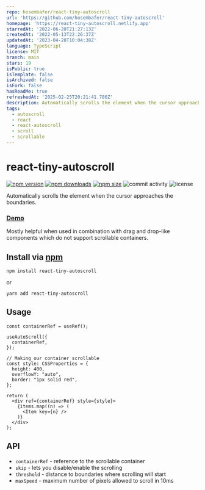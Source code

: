 ```yaml
---
repo: hosembafer/react-tiny-autoscroll
url: 'https://github.com/hosembafer/react-tiny-autoscroll'
homepage: 'https://react-tiny-autoscroll.netlify.app'
starredAt: '2022-06-20T21:27:13Z'
createdAt: '2022-05-13T22:26:37Z'
updatedAt: '2023-04-28T10:04:38Z'
language: TypeScript
license: MIT
branch: main
stars: 19
isPublic: true
isTemplate: false
isArchived: false
isFork: false
hasReadMe: true
refreshedAt: '2025-02-25T20:21:41.786Z'
description: Automatically scrolls the element when the cursor approaches the boundaries.
tags:
  - autoscroll
  - react
  - react-autoscroll
  - scroll
  - scrollable
---
```


# react-tiny-autoscroll
[![npm version](https://img.shields.io/npm/v/react-tiny-autoscroll?logo=npm)](https://www.npmjs.com/package/react-tiny-autoscroll)
[![npm downloads](https://img.shields.io/npm/dw/react-tiny-autoscroll?logo=npm)](https://www.npmjs.com/package/react-tiny-autoscroll)
[![npm size](https://img.shields.io/bundlephobia/minzip/react-tiny-autoscroll?logo=npm)](https://www.npmjs.com/package/react-tiny-autoscroll)
![commit activity](https://img.shields.io/github/commit-activity/y/hosembafer/react-tiny-autoscroll)
![license](https://img.shields.io/github/license/hosembafer/react-tiny-autoscroll)

Automatically scrolls the element when the cursor approaches the boundaries.

### [Demo](https://react-tiny-autoscroll.netlify.app)

Mostly helpful when used in combination with drag and drop-like components which do not support scrollable containers.

## Install via [npm](https://www.npmjs.com/package/react-tiny-autoscroll)

```shell
npm install react-tiny-autoscroll
```

or

```shell
yarn add react-tiny-autoscroll
```

## Usage

```JSX
const containerRef = useRef();

useAutoScroll({
  containerRef,
});

// Making our container scrollable
const style: CSSProperties = {
  height: 400,
  overflowY: "auto",
  border: "1px solid red",
};

return (
  <div ref={containerRef} style={style}>
    {items.map((n) => (
      <Item key={n} />
    )}
  </div>
);
```

## API

- `containerRef` - reference to the scrollable container
- `skip` - lets you disable/enable the scrolling
- `threshold` - distance to boundaries where scrolling will start
- `maxSpeed` - maximum number of pixels allowed to scroll in 10ms
